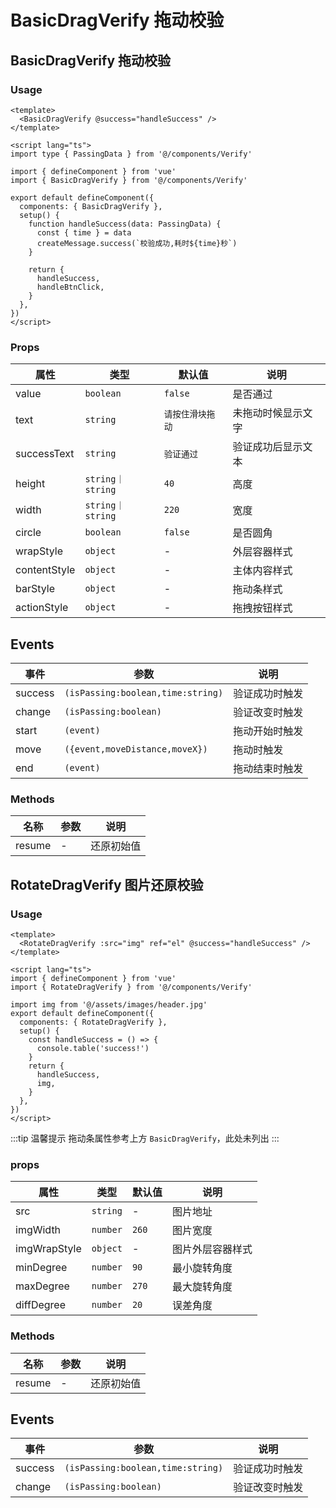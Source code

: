 # BasicDragVerify 拖动校验


## BasicDragVerify 拖动校验

### Usage

```vue
<template>
  <BasicDragVerify @success="handleSuccess" />
</template>

<script lang="ts">
import type { PassingData } from '@/components/Verify'

import { defineComponent } from 'vue'
import { BasicDragVerify } from '@/components/Verify'

export default defineComponent({
  components: { BasicDragVerify },
  setup() {
    function handleSuccess(data: PassingData) {
      const { time } = data
      createMessage.success(`校验成功,耗时${time}秒`)
    }

    return {
      handleSuccess,
      handleBtnClick,
    }
  },
})
</script>
```

### Props

| 属性         | 类型             | 默认值           | 说明               |
| ------------ | ---------------- | ---------------- | ------------------ |
| value        | `boolean`        | `false`                | 是否通过           |
| text         | `string`         | `请按住滑块拖动` | 未拖动时候显示文字 |
| successText  | `string`         | `验证通过`       | 验证成功后显示文本 |
| height       | `string｜string` | `40`               | 高度               |
| width        | `string｜string` | `220`              | 宽度               |
| circle       | `boolean`        | `false`            | 是否圆角           |
| wrapStyle    | `object`            | -                | 外层容器样式       |
| contentStyle | `object`            | -                | 主体内容样式       |
| barStyle     | `object`            | -                | 拖动条样式           |
| actionStyle  | `object`            | -                | 拖拽按钮样式       |


## Events

| 事件   | 参数            | 说明                   |
| ------ | ------------------ | ---------------------- |
| success | `(isPassing:boolean,time:string)` |   验证成功时触发 |
| change | `(isPassing:boolean)` |   验证改变时触发 |
| start | `(event)` |   拖动开始时触发 |
| move | `({event,moveDistance,moveX})` |     拖动时触发 |
| end | `(event)` |     拖动结束时触发 |


### Methods

| 名称   | 参数 | 说明       |
| ------ | -------- | ---------- |
| resume | - | 还原初始值 |


## RotateDragVerify 图片还原校验

### Usage

```vue
<template>
  <RotateDragVerify :src="img" ref="el" @success="handleSuccess" />
</template>

<script lang="ts">
import { defineComponent } from 'vue'
import { RotateDragVerify } from '@/components/Verify'

import img from '@/assets/images/header.jpg'
export default defineComponent({
  components: { RotateDragVerify },
  setup() {
    const handleSuccess = () => {
      console.table('success!')
    }
    return {
      handleSuccess,
      img,
    }
  },
})
</script>
```

:::tip 温馨提示
拖动条属性参考上方 `BasicDragVerify`，此处未列出
:::

### props

| 属性         | 类型             | 默认值           | 说明               |
| ------------ | ---------------- | ---------------- | ------------------ |
| src          | `string`         | -                | 图片地址           |
| imgWidth     | `number`         | `260`                | 图片宽度           |
| imgWrapStyle | `object`            | -                | 图片外层容器样式   |
| minDegree    | `number`         | `90`                | 最小旋转角度       |
| maxDegree    | `number`         | `270`                | 最大旋转角度       |
| diffDegree   | `number`         | `20`                | 误差角度           |


### Methods

| 名称   | 参数   | 说明       |
| ------ | ---------- | ---------- |
| resume | - | 还原初始值 |


## Events

| 事件   | 参数            | 说明                   |
| ------ | ------------------ | ---------------------- |
| success | `(isPassing:boolean,time:string)` |   验证成功时触发 |
| change | `(isPassing:boolean)` |   验证改变时触发 |
